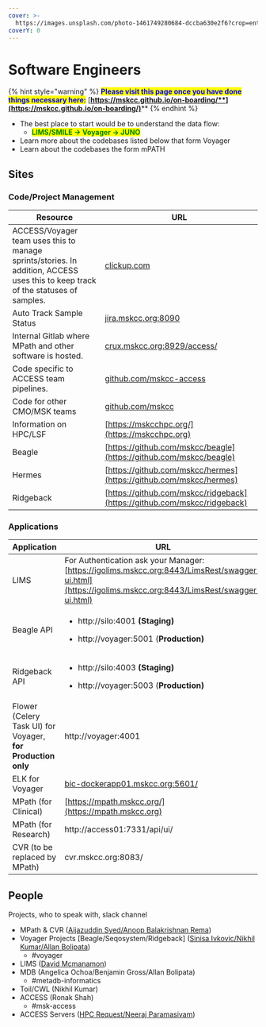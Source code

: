 ```yaml
---
cover: >-
  https://images.unsplash.com/photo-1461749280684-dccba630e2f6?crop=entropy&cs=srgb&fm=jpg&ixid=MnwxOTcwMjR8MHwxfHNlYXJjaHw5fHxTb2Z0d2FyZXxlbnwwfHx8fDE2NDQyNjM0MDc&ixlib=rb-1.2.1&q=85
coverY: 0
---
```


# Software Engineers

{% hint style="warning" %}
<mark style="color:blue;">**Please visit this page once you have done things necessary here:**</mark> [**https://mskcc.github.io/on-boarding/**](https://mskcc.github.io/on-boarding/)****
{% endhint %}

* The best place to start would be to understand the data flow:&#x20;
  * <mark style="color:green;">**LIMS/SMILE -> Voyager -> JUNO**</mark>
* Learn more about the codebases listed below that form Voyager
* Learn about the codebases the form mPATH

## Sites

### Code/Project Management

| Resource                                                                                                                         | URL                                                                      |
| -------------------------------------------------------------------------------------------------------------------------------- | ------------------------------------------------------------------------ |
| ACCESS/Voyager team uses this to manage sprints/stories. In addition, ACCESS uses this to keep track of the statuses of samples. | [clickup.com ](https://clickup.com)                                      |
| Auto Track Sample Status                                                                                                         | [jira.mskcc.org:8090](https://jira.mskcc.org:8090)                       |
| Internal Gitlab where MPath and other software is hosted.                                                                        | [crux.mskcc.org:8929/access/](https://crux.mskcc.org:8929/access/)       |
| Code specific to ACCESS team pipelines.                                                                                          | [github.com/mskcc-access](https://github.com/mskcc-access)               |
| Code for other CMO/MSK teams                                                                                                     | [github.com/mskcc](https://github.com/mskcc)                             |
| Information on HPC/LSF                                                                                                           | [https://mskcchpc.org/](https://mskcchpc.org)                            |
| Beagle                                                                                                                           | [https://github.com/mskcc/beagle](https://github.com/mskcc/beagle)       |
| Hermes                                                                                                                           | [https://github.com/mskcc/hermes](https://github.com/mskcc/hermes)       |
| Ridgeback                                                                                                                        | [https://github.com/mskcc/ridgeback](https://github.com/mskcc/ridgeback) |

### Applications

| Application                                                  | URL                                                                                                                                                     |
| ------------------------------------------------------------ | ------------------------------------------------------------------------------------------------------------------------------------------------------- |
| LIMS                                                         | For Authentication ask your Manager: [https://igolims.mskcc.org:8443/LimsRest/swagger-ui.html](https://igolims.mskcc.org:8443/LimsRest/swagger-ui.html) |
| Beagle API                                                   | <ul><li>http://silo:4001 <strong>(Staging)</strong></li></ul><ul><li>http://voyager:5001 (<strong>Production)</strong></li></ul>                        |
| Ridgeback API                                                | <ul><li>http://silo:4003 <strong>(Staging)</strong></li></ul><ul><li>http://voyager:5003 (<strong>Production)</strong></li></ul>                        |
| Flower (Celery Task UI) for Voyager, **for Production only** | http://voyager:4001                                                                                                                                     |
| ELK for Voyager                                              | [bic-dockerapp01.mskcc.org:5601/](http://bic-dockerapp01.mskcc.org:5601)                                                                                |
| MPath (for Clinical)                                         | [https://mpath.mskcc.org/](https://mpath.mskcc.org)                                                                                                     |
| MPath (for Research)                                         | http://access01:7331/api/ui/                                                                                                                            |
| CVR (to be replaced by MPath)                                | cvr.mskcc.org:8083/                                                                                                                                     |

## People

Projects, who to speak with, slack channel

* MPath & CVR ([Aijazuddin Syed/Anoop Balakrishnan Rema](collaborations.md#clinical-bioinformatics-clinbx))
* Voyager Projects \[Beagle/Seqosystem/Ridgeback] ([Sinisa Ivkovic/Nikhil Kumar/Allan Bolipata](collaborations.md#cmo-informatics-ci))
  * \#voyager
* LIMS ([David Mcmanamon](collaborations.md#integrated-genomics-operations-igo))
* MDB (Angelica Ochoa/Benjamin Gross/Allan Bolipata)
  * \#metadb-informatics
* Toil/CWL (Nikhil Kumar)
* ACCESS (Ronak Shah)
  * \#msk-access
* ACCESS Servers ([HPC Request/Neeraj Paramasivam](collaborations.md#high-performance-computing-hpc))
